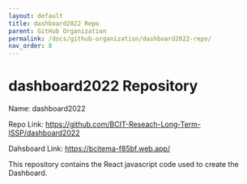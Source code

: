 ```yaml
---
layout: default
title: dashboard2022 Repo
parent: GitHub Organization
permalink: /docs/github-organization/dashboard2022-repo/
nav_order: 8
---
```


# dashboard2022 Repository

Name: dashboard2022

Repo Link: <a href="https://github.com/BCIT-Reseach-Long-Term-ISSP/dashboard2022">https://github.com/BCIT-Reseach-Long-Term-ISSP/dashboard2022</a>

Dahsboard Link: <a href="https://bcitema-f85bf.web.app/">https://bcitema-f85bf.web.app/</a>

This repository contains the React javascript code used to create the Dashboard.
